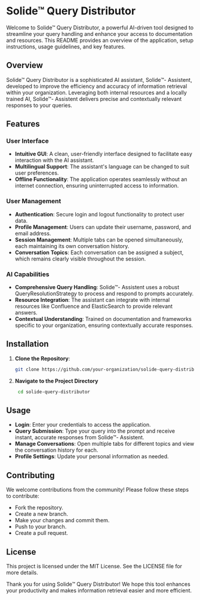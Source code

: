 # Solide™ Query Distributor

Welcome to Solide™ Query Distributor, a powerful AI-driven tool designed to streamline your query handling and enhance your access to documentation and resources. This README provides an overview of the application, setup instructions, usage guidelines, and key features.

## Overview

Solide™ Query Distributor is a sophisticated AI assistant, Solide™- Assistent, developed to improve the efficiency and accuracy of information retrieval within your organization. Leveraging both internal resources and a locally trained AI, Solide™- Assistent delivers precise and contextually relevant responses to your queries.

## Features

### User Interface

- **Intuitive GUI**: A clean, user-friendly interface designed to facilitate easy interaction with the AI assistant.
- **Multilingual Support**: The assistant's language can be changed to suit user preferences.
- **Offline Functionality**: The application operates seamlessly without an internet connection, ensuring uninterrupted access to information.

### User Management

- **Authentication**: Secure login and logout functionality to protect user data.
- **Profile Management**: Users can update their username, password, and email address.
- **Session Management**: Multiple tabs can be opened simultaneously, each maintaining its own conversation history.
- **Conversation Topics**: Each conversation can be assigned a subject, which remains clearly visible throughout the session.

### AI Capabilities

- **Comprehensive Query Handling**: Solide™- Assistent uses a robust QueryResolutionStrategy to process and respond to prompts accurately.
- **Resource Integration**: The assistant  can integrate with internal resources like Confluence and ElasticSearch to provide relevant answers.
- **Contextual Understanding**: Trained on documentation and frameworks specific to your organization, ensuring contextually accurate responses.

## Installation

1. **Clone the Repository**:
   ```bash
   git clone https://github.com/your-organization/solide-query-distributor.git
    ```

2. **Navigate to the Project Directory**
   ```bash
    cd solide-query-distributor
   ```

## Usage

- **Login**: Enter your credentials to access the application.
- **Query Submission**: Type your query into the prompt and receive instant, accurate responses from Solide™- Assistent.
- **Manage Conversations**: Open multiple tabs for different topics and view the conversation history for each.
- **Profile Settings**: Update your personal information as needed.

## Contributing
We welcome contributions from the community! Please follow these steps to contribute:

- Fork the repository.
- Create a new branch.
- Make your changes and commit them.
- Push to your branch.
- Create a pull request.

## License
This project is licensed under the MIT License. See the LICENSE file for more details.

Thank you for using Solide™ Query Distributor! We hope this tool enhances your productivity and makes information retrieval easier and more efficient.
